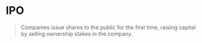 # IPO

> Companies issue shares to the public for the first time, raising capital by selling ownership stakes in the company.
